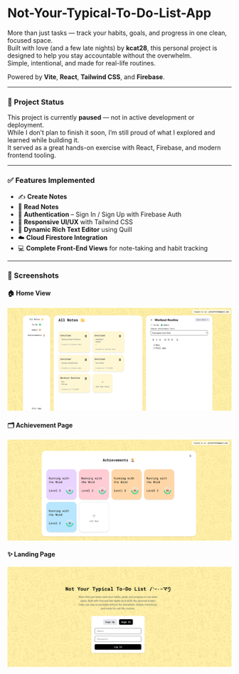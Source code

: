 # Not-Your-Typical-To-Do-List-App

More than just tasks — track your habits, goals, and progress in one clean, focused space.  
Built with love (and a few late nights) by **kcat28**, this personal project is designed to help you stay accountable without the overwhelm.  
Simple, intentional, and made for real-life routines.

Powered by **Vite**, **React**, **Tailwind CSS**, and **Firebase**.

---

### 🚧 Project Status  
This project is currently **paused** — not in active development or deployment.  
While I don’t plan to finish it soon, I’m still proud of what I explored and learned while building it.  
It served as a great hands-on exercise with React, Firebase, and modern frontend tooling.

---

### ✅ Features Implemented

- ✍️ **Create Notes**  
- 📖 **Read Notes**  
- 🔐 **Authentication** – Sign In / Sign Up with Firebase Auth  
- 🎨 **Responsive UI/UX** with Tailwind CSS  
- 📝 **Dynamic Rich Text Editor** using Quill  
- ☁️ **Cloud Firestore Integration**  
- 💻 **Complete Front-End Views** for note-taking and habit tracking  

---

### 📸 Screenshots

#### 🏠 Home View  
![Home View](./screenshots/home-view-page.png)

#### 🗂️ Achievement Page  
![Achievement Page](./screenshots/achievement-page.png)

#### ✨ Landing Page  
![Landing Page](./screenshots/landing-page.png)
